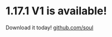 # 1.17.1 V1 is available!
Download it today!
[github.com/soul](https://github.com/Soul-MC/pack/releases/tag/1.17.1)

